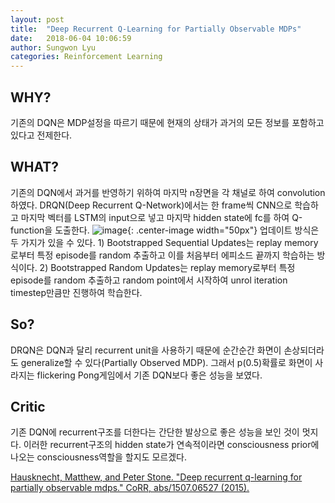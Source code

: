 ```yaml
---
layout: post
title:  "Deep Recurrent Q-Learning for Partially Observable MDPs"
date:   2018-06-04 10:06:59
author: Sungwon Lyu
categories: Reinforcement Learning
---
```


## WHY? 
기존의 DQN은 MDP설정을 따르기 때문에 현재의 상태가 과거의 모든 정보를 포함하고 있다고 전제한다. 

## WHAT?
기존의 DQN에서 과거를 반영하기 위하여 마지막 n장면을 각 채널로 하여 convolution하였다. DRQN(Deep Recurrent Q-Network)에서는 한 frame씩 CNN으로 학습하고 마지막 벡터를 LSTM의 input으로 넣고 마지막 hidden state에 fc를 하여 Q-function을 도출한다. 
![image](/assets/images/drqn.png){: .center-image width="50px"}
업데이트 방식은 두 가지가 있을 수 있다. 1) Bootstrapped Sequential Updates는 replay memory로부터 특정 episode를 random 추출하고 이를 처음부터 에피소드 끝까지 학습하는 방식이다. 2) Bootstrapped Random Updates는 replay memory로부터 특정 episode를 random 추출하고 random point에서 시작하여 unrol iteration timestep만큼만 진행하여 학습한다. 

## So?
DRQN은 DQN과 달리 recurrent unit을 사용하기 때문에 순간순간 화면이 손상되더라도 generalize할 수 있다(Partially Observed MDP). 그래서 p(0.5)확률로 화면이 사라지는 flickering Pong게임에서 기존 DQN보다 좋은 성능을 보였다.  

## Critic
기존 DQN에 recurrent구조를 더한다는 간단한 발상으로 좋은 성능을 보인 것이 멋지다. 이러한 recurrent구조의 hidden state가 연속적이라면 consciousness prior에 나오는 consciousness역할을 할지도 모르겠다. 

[Hausknecht, Matthew, and Peter Stone. "Deep recurrent q-learning for partially observable mdps." CoRR, abs/1507.06527 (2015).](https://arxiv.org/abs/1507.06527)